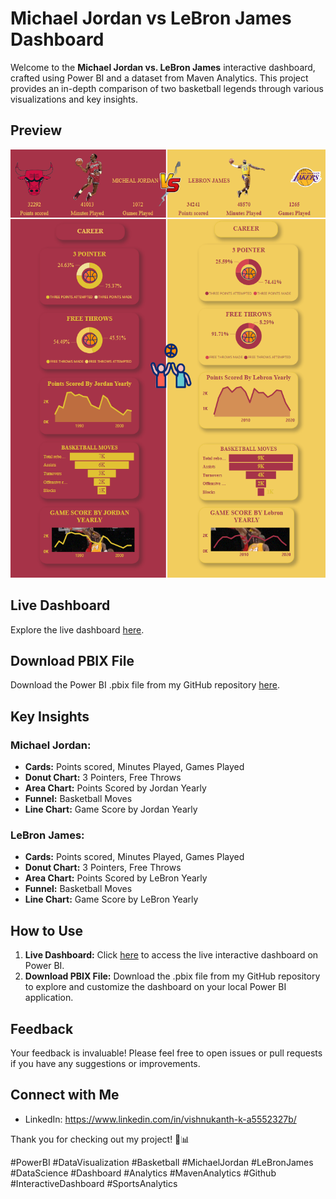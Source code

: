 # Michael Jordan vs LeBron James Dashboard

Welcome to the **Michael Jordan vs. LeBron James** interactive dashboard, crafted using Power BI and a dataset from Maven Analytics. This project provides an in-depth comparison of two basketball legends through various visualizations and key insights.
## Preview 

![Dashboard Preview](Screenshot%20(196).png)
## Live Dashboard

Explore the live dashboard [here](https://app.powerbi.com/view?r=eyJrIjoiZWZmNGYxYTgtZTQwNS00MDQ0LWI2YTUtNTk3YTBhNzI5NDUzIiwidCI6ImRmODY3OWNkLWE4MGUtNDVkOC05OWFjLWM4M2VkN2ZmOTVhMCJ9).

## Download PBIX File

Download the Power BI .pbix file from my GitHub repository [here](https://github.com/ViShNu-hub-bot/JORDAN-VS-JAMES-DASHBOARD).

## Key Insights

### Michael Jordan:
- **Cards:** Points scored, Minutes Played, Games Played
- **Donut Chart:** 3 Pointers, Free Throws
- **Area Chart:** Points Scored by Jordan Yearly
- **Funnel:** Basketball Moves
- **Line Chart:** Game Score by Jordan Yearly

### LeBron James:
- **Cards:** Points scored, Minutes Played, Games Played
- **Donut Chart:** 3 Pointers, Free Throws
- **Area Chart:** Points Scored by LeBron Yearly
- **Funnel:** Basketball Moves
- **Line Chart:** Game Score by LeBron Yearly

## How to Use

1. **Live Dashboard:** Click [here](https://app.powerbi.com/view?r=eyJrIjoiZWZmNGYxYTgtZTQwNS00MDQ0LWI2YTUtNTk3YTBhNzI5NDUzIiwidCI6ImRmODY3OWNkLWE4MGUtNDVkOC05OWFjLWM4M2VkN2ZmOTVhMCJ9) to access the live interactive dashboard on Power BI.
2. **Download PBIX File:** Download the .pbix file from my GitHub repository to explore and customize the dashboard on your local Power BI application.

## Feedback

Your feedback is invaluable! Please feel free to open issues or pull requests if you have any suggestions or improvements.

## Connect with Me

- LinkedIn: https://www.linkedin.com/in/vishnukanth-k-a5552327b/

Thank you for checking out my project! 🏀📊

#PowerBI #DataVisualization #Basketball #MichaelJordan #LeBronJames #DataScience #Dashboard #Analytics #MavenAnalytics #Github #InteractiveDashboard #SportsAnalytics
